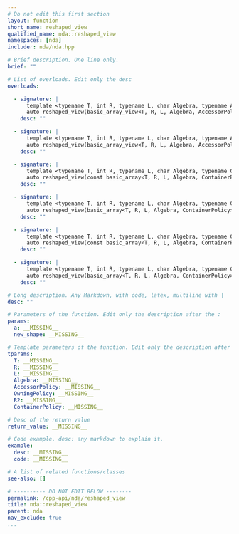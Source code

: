 ```yaml
---
# Do not edit this first section
layout: function
short_name: reshaped_view
qualified_name: nda::reshaped_view
namespaces: [nda]
includer: nda/nda.hpp

# Brief description. One line only.
brief: ""

# List of overloads. Edit only the desc
overloads:

  - signature: |
      template <typename T, int R, typename L, char Algebra, typename AccessorPolicy, typename OwningPolicy, size_t R2>
      auto reshaped_view(basic_array_view<T, R, L, Algebra, AccessorPolicy, OwningPolicy> a, const std::array<long, R2> & new_shape)
    desc: ""

  - signature: |
      template <typename T, int R, typename L, char Algebra, typename AccessorPolicy, typename OwningPolicy, size_t R2>
      auto reshaped_view(basic_array_view<T, R, L, Algebra, AccessorPolicy, OwningPolicy> a, const std::array<int, R2> & new_shape)
    desc: ""

  - signature: |
      template <typename T, int R, typename L, char Algebra, typename ContainerPolicy, size_t R2>
      auto reshaped_view(const basic_array<T, R, L, Algebra, ContainerPolicy> & a, const std::array<long, R2> & new_shape)
    desc: ""

  - signature: |
      template <typename T, int R, typename L, char Algebra, typename ContainerPolicy, size_t R2>
      auto reshaped_view(basic_array<T, R, L, Algebra, ContainerPolicy> & a, const std::array<long, R2> & new_shape)
    desc: ""

  - signature: |
      template <typename T, int R, typename L, char Algebra, typename ContainerPolicy, size_t R2>
      auto reshaped_view(const basic_array<T, R, L, Algebra, ContainerPolicy> & a, const std::array<int, R2> & new_shape)
    desc: ""

  - signature: |
      template <typename T, int R, typename L, char Algebra, typename ContainerPolicy, size_t R2>
      auto reshaped_view(basic_array<T, R, L, Algebra, ContainerPolicy> & a, const std::array<int, R2> & new_shape)
    desc: ""

# Long description. Any Markdown, with code, latex, multiline with |
desc: ""

# Parameters of the function. Edit only the description after the :
params:
  a: __MISSING__
  new_shape: __MISSING__

# Template parameters of the function. Edit only the description after the :
tparams:
  T: __MISSING__
  R: __MISSING__
  L: __MISSING__
  Algebra: __MISSING__
  AccessorPolicy: __MISSING__
  OwningPolicy: __MISSING__
  R2: __MISSING__
  ContainerPolicy: __MISSING__

# Desc of the return value
return_value: __MISSING__

# Code example. desc: any markdown to explain it.
example:
  desc: __MISSING__
  code: __MISSING__

# A list of related functions/classes
see-also: []

# ---------- DO NOT EDIT BELOW --------
permalink: /cpp-api/nda/reshaped_view
title: nda::reshaped_view
parent: nda
nav_exclude: true
...
```


